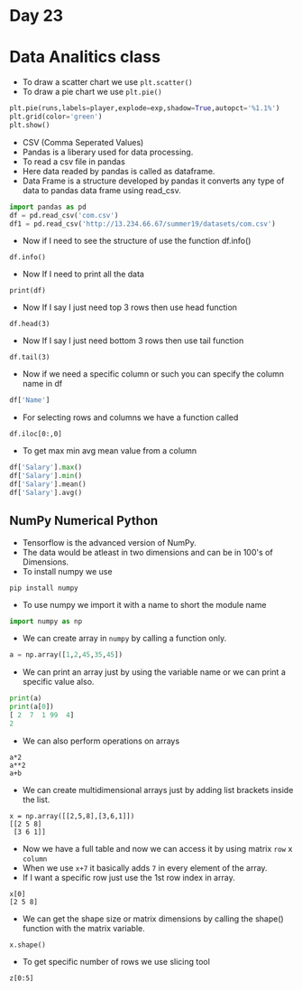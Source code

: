 # Day 23 

# Data Analitics class
*   To draw a scatter chart we use ```plt.scatter()``` 
*   To draw a pie chart we use ```plt.pie()```
```py
plt.pie(runs,labels=player,explode=exp,shadow=True,autopct='%1.1%')
plt.grid(color='green')
plt.show()
```
*   CSV (Comma Seperated Values)
*   Pandas is a liberary used for data processing.
*   To read a csv file in pandas
*   Here data readed by pandas is called as dataframe.
*   Data Frame is a structure developed by pandas it converts any type of data to pandas data frame using read_csv.
```py
import pandas as pd
df = pd.read_csv('com.csv')
df1 = pd.read_csv('http://13.234.66.67/summer19/datasets/com.csv')
```
*   Now if I need to see the structure of use the function df.info()
```
df.info()
```
*   Now If I need to print all the data
```
print(df)
```
*   Now If I say I just need top 3 rows then use head function
```
df.head(3)
```
*   Now If I say I just need bottom 3 rows then use tail function
```
df.tail(3)
```
*   Now if we need a specific column or such you can specify  the column name in df
```py
df['Name']
```
*   For selecting rows and columns  we have a function called
```
df.iloc[0:,0]
```
*   To get max min avg mean value from a column
```py
df['Salary'].max()
df['Salary'].min()
df['Salary'].mean()
df['Salary'].avg()
```

## NumPy Numerical Python
*   Tensorflow is the advanced version of NumPy.
*   The data would be atleast in two dimensions and can be in 100's of Dimensions.
*   To install numpy we use
```   
pip install numpy
```
*   To use numpy we import it with a name to short the module name
```py
import numpy as np
```
*   We can create array in ```numpy``` by calling a function only.
```py
a = np.array([1,2,45,35,45])
```
*   We can print an array just by using the variable name or we can print a specific value also.
```py
print(a)
print(a[0])
[ 2  7  1 99  4]
2
```
*   We can also perform operations on arrays
```
a*2
a**2
a+b
```
*   We can create multidimensional arrays just by adding list brackets inside the list.
```
x = np.array([[2,5,8],[3,6,1]])
[[2 5 8]
 [3 6 1]]
```
*   Now we have a full table and now we can access it by using matrix ```row``` x ```column```
*   When we use ```x+7``` it basically adds ```7``` in every element of the array.
*   If I want a specific row just use the 1st row index in array.
```
x[0]
[2 5 8]
```
*   We can get the shape size or matrix dimensions by calling the shape() function with the matrix variable.
```
x.shape()
```
*   To get specific number of rows we use slicing tool
```
z[0:5]
```
